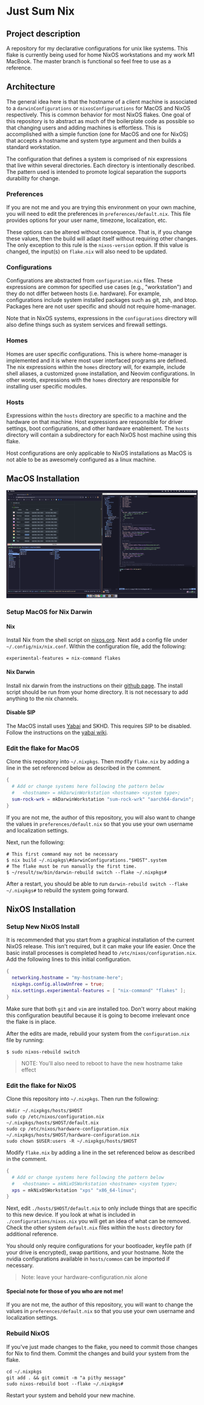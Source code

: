 # Just Sum Nix

## Project description

A repository for my declarative configurations for unix like systems. This flake is 
currently being used for home NixOS workstations and my work M1 MacBook. The master 
branch is functional so feel free to use as a reference.

## Architecture

The general idea here is that the hostname of a client machine is associated to a 
`darwinConfigurations` or `nixosConfiguruations` for MacOS and NixOS respectively. This 
is common behavior for most NixOS flakes. One goal of this repository is to abstract
as much of the boilerplate code as possible so that changing users and adding machines
is effortless. This is accomplished with a simple function (one for MacOS and one for
NixOS) that accepts a hostname and system type argument and then builds a standard 
workstation.

The configuration that defines a system is comprised of nix expressions that live 
within several directories. Each directory is intentionally described. The pattern used
is intended to promote logical separation the supports durability for change.

### Preferences

If you are not me and you are trying this environment on your own machine, you will 
need to edit the preferences in `preferences/default.nix`. This file provides options
for your user name, timezone, localization, etc. 

These options can be altered without consequence. That is, if you change these values,
then the build will adapt itself without requiring other changes. The only exception to
this rule is the `nixos-version` option. If this value is changed, the input(s) on 
`flake.nix` will also need to be updated.

### Configurations 

Configurations are abstracted from `configuration.nix` files. These expressions are 
common for specified use cases (e.g., "workstation") and they do not differ between
hosts (i.e. hardware). For example, configurations include system installed packages
such as git, zsh, and btop. Packages here are not user specific and should not require 
home-manager. 

Note that in NixOS systems, expressions in the `configurations` directory will also
define things such as system services and firewall settings.

### Homes 

Homes are user specific configurations. This is where home-manager is implemented and
it is where most user interfaced programs are defined. The nix expressions within the
`homes` directory will, for example, include shell aliases, a customized `gnome`
installation, and Neovim configurations. In other words, expressions with the `homes`
directory are responsible for installing user specific modules.

### Hosts

Expressions within the `hosts` directory are specific to a machine and the hardware on
that machine. Host expressions are responsible for driver settings, boot configurations,
and other hardware enablement. The `hosts` directory will contain a subdirectory for
each NixOS host machine using this flake.

Host configurations are only applicable to NixOS installations as MacOS is not able to
be as awesomely configured as a linux machine.

## MacOS Installation

![macos_preview](/assets/macos_preview.png?raw=true "Preview of MacOS")

### Setup MacOS for Nix Darwin

#### Nix

Install Nix from the shell script on [nixos.org](https://nixos.org/download.html#nix-install-macos).
Next add a config file under `~/.config/nix/nix.conf`. Within the configuration file,
add the following:

```config
experimental-features = nix-command flakes
```

#### Nix Darwin

Install nix darwin from the instructions on their [github page](https://github.com/LnL7/nix-darwin).
The install script should be run from your home directory.  It is not necessary to add 
anything to the nix channels.

#### Disable SIP

The MacOS install uses [Yabai](https://github.com/koekeishiya/yabai) and SKHD. This
requires SIP to be disabled. Follow the instructions on the [yabai wiki](https://github.com/koekeishiya/yabai/wiki/Disabling-System-Integrity-Protection).

### Edit the flake for MacOS 

Clone this repository into `~/.nixpkgs`. Then modify `flake.nix` by adding a line in the
set referenced below as described in the comment.

```nix
{
  # Add or change systems here following the pattern below
  #   <hostname> = mkDarwinWorkstation <hostname> <system type>;
  sum-rock-wrk = mkDarwinWorkstation "sum-rock-wrk" "aarch64-darwin";
}
```

If you are not me, the author of this repository, you will also want to change the
values in `preferences/default.nix` so that you use your own username and 
localization settings.

Next, run the following:

```shell~
# This first command may not be necessary
$ nix build ~/.nixpkgs\#darwinConfigurations."$HOST".system
# The flake must be run manually the first time.
$ ~/result/sw/bin/darwin-rebuild switch --flake ~/.nixpkgs#
```

After a restart, you should be able to run `darwin-rebuild switch --flake ~/.nixpkgs#`
to rebuild the system going forward.

## NixOS Installation

### Setup New NixOS Install

It is recommended that you start from a graphical installation of the current NixOS
release. This isn't required, but it can make your life easier. Once the basic install
processes is completed head to `/etc/nixos/configuration.nix`. Add the following lines
to this initial configuration.

```nix
{
  networking.hostname = "my-hostname-here";
  nixpkgs.config.allowUnfree = true;
  nix.settings.experimental-features = [ "nix-command" "flakes" ];
}
```

Make sure that both `git` and `vim` are installed too. Don't worry about making this
configuration beautiful because it is going to become irrelevant once the flake is in 
place.

After the edits are made, rebuild your system from the `configuration.nix` file by
running:

```shell
$ sudo nixos-rebuild switch
```

> NOTE: You'll also need to reboot to have the new hostname take effect

### Edit the flake for NixOS

Clone this repository into `~/.nixpkgs`. Then run the following:

```shell
mkdir ~/.nixpkgs/hosts/$HOST
sudo cp /etc/nixos/configuration.nix ~/.nixpkgs/hosts/$HOST/default.nix
sudo cp /etc/nixos/hardware-configuration.nix ~/.nixpkgs/hosts/$HOST/hardware-configuration.nix
sudo chown $USER:users -R ~/.nixpkgs/hosts/$HOST
```

Modify `flake.nix` by adding a line in the set referenced below as described in the
comment.

```nix
{
  # Add or change systems here following the pattern below
  #   <hostname> = mkNixOSWorkstation <hostname> <system type>;
  xps = mkNixOSWorkstation "xps" "x86_64-linux";
}
```

Next, edit `./hosts/$HOST/default.nix` to only include things that are specific to
this new device. If you look at what is included in `./configurations/nixos.nix` you will 
get an idea of what can be removed. Check the other system `default.nix` files within
the `hosts` directory for additional reference.

You should only require configurations for your bootloader, keyfile path (if your
drive is encrypted), swap partitions, and your hostname. Note the nvidia
configurations available in `hosts/common` can be imported if necessary.

> Note: leave your hardware-configuration.nix alone

#### Special note for those of you who are not me!

If you are not me, the author of this repository, you will want to change the values in
`preferences/default.nix` so that you use your own username and localization settings.

### Rebuild NixOS

If you've just made changes to the flake, you need to commit those changes for Nix to
find them. Commit the changes and build your system from the flake.

```shell
cd ~/.nixpkgs
git add . && git commit -m "a pithy message"
sudo nixos-rebuild boot --flake ~/.nixpkgs#
```

Restart your system and behold your new machine.
